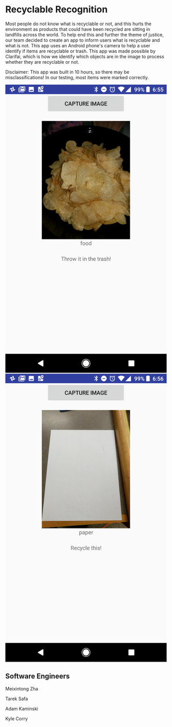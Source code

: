 # Recyclable Recognition

Most people do not know what is recyclable or not, and this hurts the environment as products that could have been recycled are sitting in landfills across the world. To help end this and further the theme of justice, our team decided to create an app to inform users what is recyclable and what is not. This app uses an Android phone's camera to help a user identify if items are recyclable or trash. This app was made possible by Clarifai, which is how we identify which objects are in the image to process whether they are recyclable or not. 

Disclaimer: This app was built in 10 hours, so there may be misclassifications! In our testing, most items were marked correctly. 

![](screenshots/screenshot-food.png)
![](screenshots/screenshot-paper.png)

## Software Engineers
Meixintong Zha

Tarek Safa

Adam Kaminski

Kyle Corry
